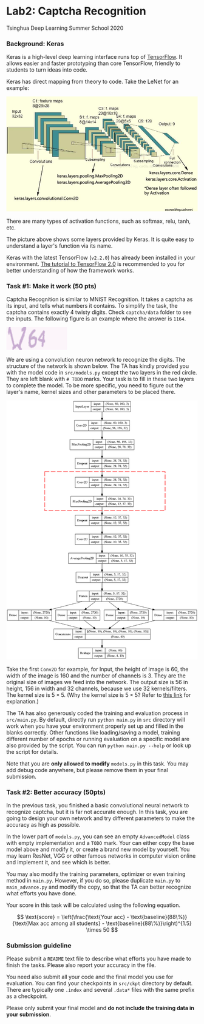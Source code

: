 Lab2: Captcha Recognition
===

Tsinghua Deep Learning Summer School 2020

### Background: Keras

Keras is a high-level deep learning interface runs top of [TensorFlow](https://www.tensorflow.org/). 
It allows easier and faster prototyping than core TensorFlow, 
friendly to students to turn ideas into code.

Keras has direct mapping from theory to code. Take the LeNet for an example:

![LeNet](doc/1.jpg)

There are many types of activation functions, such as softmax, relu, tanh, etc. 

The picture above shows some layers provided by Keras. 
It is quite easy to understand a layer's function via its name.

Keras with the latest TensorFlow (`v2.2.0`) has already been installed in your environment. 
[The tutorial to TensorFlow 2.0](https://www.tensorflow.org/tutorials/quickstart/beginner)
is recommended to you for better understanding of how the framework works.

### Task #1: Make it work (50 pts)
Captcha Recognition is similar to MNIST Recognition. 
It takes a captcha as its input, and tells what numbers it contains. 
To simplify the task, the captcha contains exactly 4 twisty digits. 
Check `captcha/data` folder to see the inputs. 
The following figure is an example where the answer is `1164`.

![Sample](doc/captcha_data_0.png)

We are using a convolution neuron network to recognize the digits.
The structure of the network is shown below.
The TA has kindly provided you with the model code in `src/models.py`
except the two layers in the red circle.
They are left blank with `# TODO` marks. 
Your task is to fill in these two layers to complete the model. 
To be more specific, you need to figure out the layer's name, kernel sizes and
other parameters to be placed there.

![Model](doc/model.png)

Take the first `Conv2D` for example, for Input, the height of image is 60, 
the width of the image is 160 and the number of channels is 3. 
They are the original size of images we feed into the network. 
The output size is 56 in height, 156 in width and 32 channels,
because we use 32 kernels/filters. 
The kernel size is $5\times 5$. 
(Why the kernel size is $5\times 5$? 
Refer to [this link](http://cs231n.github.io/convolutional-networks/#conv) for explanation.)

The TA has also generously coded the training and evaluation process in `src/main.py`.
By default, directly run `python main.py` in `src` directory will work 
when you have your environment properly set up and filled in the blanks correctly.
Other functions like loading/saving a model, training different number of epochs or
running evaluation on a specific model are also provided by the script.
You can run `python main.py --help` or look up the script for details.

Note that you are __only allowed to modify__ `models.py` in this task.
You may add debug code anywhere, but please remove them in your final submission.

### Task #2: Better accuracy (50pts)

In the previous task, you finished a basic convolutional neural network to recognize captcha, but it is far not accurate enough. 
In this task, you are going to design your own network and try different parameters to make the accuracy as high as possible.

In the lower part of `models.py`, you can see an empty `AdvancedModel` class with empty implementation and a `TODO` mark.
Your can either copy the base model above and modify it, or create a brand new model by yourself.
You may learn ResNet, VGG or other famous networks in computer vision online and implement it, and see which is better.

You may also modify the training parameters, optimizer or even training method in `main.py`. However, if you do so, please duplicate `main.py` to `main_advance.py` and modify the copy, so that the TA can better recognize what efforts you have done.

Your score in this task will be calculated using the following equation.

$$
    \text{score} = \left(\frac{\text{Your acc} - \text{baseline}(88\%)}{\text{Max acc among all students} - \text{baseline}(88\%)}\right)^{1.5} \times 50
$$

### Submission guideline

Please submit a `README` text file to describe what efforts you have made to finish the tasks. Please also report your accuracy in the file. 

You need also submit all your code and the final model you use for evaluation. You can find your checkpoints in `src/ckpt` directory by default. There are typically one `.index` and several `.data*` files with the same prefix as a checkpoint.

Please only submit your final model and __do not include the training data in your submission__. 
